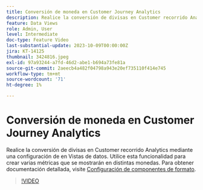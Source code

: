 ```yaml
---
title: Conversión de moneda en Customer Journey Analytics
description: Realice la conversión de divisas en Customer recorrido Analytics mediante una configuración de en Vistas de datos. Utilice esta funcionalidad para crear varias métricas que se mostrarán en distintas monedas.
feature: Data Views
role: Admin, User
level: Intermediate
doc-type: Feature Video
last-substantial-update: 2023-10-09T00:00:00Z
jira: KT-14125
thumbnail: 3424816.jpeg
exl-id: 97a93244-a7fd-46d2-abe1-b694a73fe81a
source-git-commit: 2aeecb4a482f04798a943e20ef735110f414e745
workflow-type: tm+mt
source-wordcount: '71'
ht-degree: 1%

---
```


# Conversión de moneda en Customer Journey Analytics

Realice la conversión de divisas en Customer recorrido Analytics mediante una configuración de en Vistas de datos. Utilice esta funcionalidad para crear varias métricas que se mostrarán en distintas monedas. Para obtener documentación detallada, visite [Configuración de componentes de formato](https://experienceleague.adobe.com/docs/analytics-platform/using/cja-dataviews/component-settings/format.html?lang=es#currency).

>[!VIDEO](https://video.tv.adobe.com/v/3447527/?learn=on&captions=spa)

